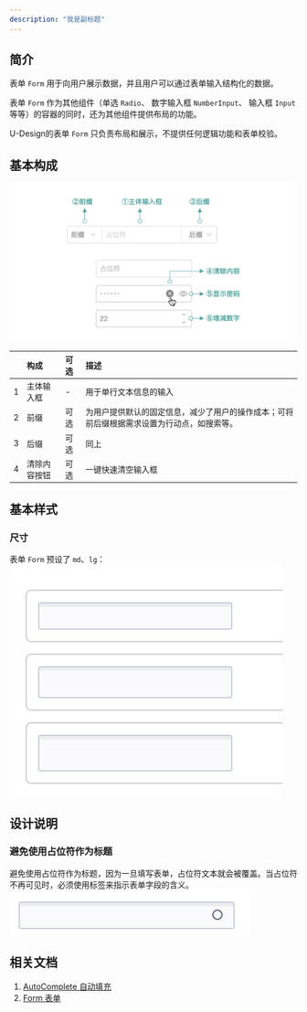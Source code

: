 ```yaml
---
description: "我是副标题"
---
```

<!--副标题具体写法见源代码模式-->

## 简介

表单 `Form` 用于向用户展示数据，并且用户可以通过表单输入结构化的数据。

表单 `Form` 作为其他组件（单选 `Radio`、 数字输入框 `NumberInput`、 输入框 `Input`等等）的容器的同时，还为其他组件提供布局的功能。

U-Design的表单 `Form` 只负责布局和展示，不提供任何逻辑功能和表单校验。



## 基本构成

![1](../../../images/input/7.png)

|      | 构成  | 可选  |描述                            |
| :--: | :-----| :--- |:------------------------------ |
|  1   | 主体输入框 | - |用于单行文本信息的输入  |
|  2   | 前缀| 可选 |为用户提供默认的固定信息，减少了用户的操作成本；可将前后缀根据需求设置为行动点，如搜索等。 |
|  3   | 后缀| 可选 |同上 |
|  4   | 清除内容按钮| 可选 |一键快速清空输入框 |



## 基本样式


### 尺寸
表单 `Form` 预设了 `md`、`lg`：
![1](../../../images/input/3.png)



## 设计说明


### 避免使用占位符作为标题
避免使用占位符作为标题，因为一旦填写表单，占位符文本就会被覆盖。当占位符不再可见时，必须使用标签来指示表单字段的含义。
![1](../../../images/input/5.png)
<!--配图分为左右两部分，左边是占位符作为标题，获取焦点后就看不到标题了，右侧是正常的-->




## 相关文档

1. [AutoComplete 自动填充](http://10.179.234.214:8000/component/AutoComplete/)
2. [Form 表单](http://10.179.234.214:8000/component/Form/)
